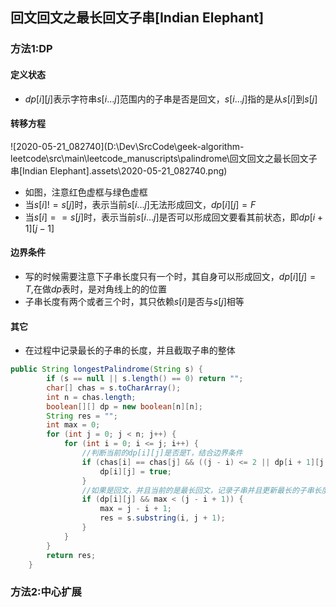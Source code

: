 ## 回文回文之最长回文子串[Indian Elephant]





### 方法1:DP

#### 定义状态

- $dp[i][j]$表示字符串$s[i...j]$范围内的子串是否是回文，$s[i...j]$指的是从$s[i]$到$s[j]$

#### 转移方程

![2020-05-21_082740](D:\Dev\SrcCode\geek-algorithm-leetcode\src\main\leetcode_manuscripts\palindrome\回文回文之最长回文子串[Indian Elephant].assets\2020-05-21_082740.png)

- 如图，注意红色虚框与绿色虚框
- 当$s[i]!=s[j]$时，表示当前$s[i...j]$无法形成回文，$dp[i][j]=F$
- 当$s[i]==s[j]$时，表示当前$s[i...j]$是否可以形成回文要看其前状态，即$dp[i+1][j-1]$

#### 边界条件

- 写的时候需要注意下子串长度只有一个时，其自身可以形成回文，$dp[i][j]=T$,在做$dp$表时，是对角线上的的位置
- 子串长度有两个或者三个时，其只依赖$s[i]$是否与$s[j]$相等

#### 其它

- 在过程中记录最长的子串的长度，并且截取子串的整体

```java
public String longestPalindrome(String s) {
        if (s == null || s.length() == 0) return "";
        char[] chas = s.toCharArray();
        int n = chas.length;
        boolean[][] dp = new boolean[n][n];
        String res = "";
        int max = 0;
        for (int j = 0; j < n; j++) {
            for (int i = 0; i <= j; i++) {
                //判断当前的dp[i][j]是否是T，结合边界条件
                if (chas[i] == chas[j] && ((j - i) <= 2 || dp[i + 1][j - 1])) {
                    dp[i][j] = true;
                }
                //如果是回文，并且当前的是最长回文，记录子串并且更新最长的子串长度s
                if (dp[i][j] && max < (j - i + 1)) {
                    max = j - i + 1;
                    res = s.substring(i, j + 1);
                }
            }
        }
        return res;
    }
```











### 方法2:中心扩展



